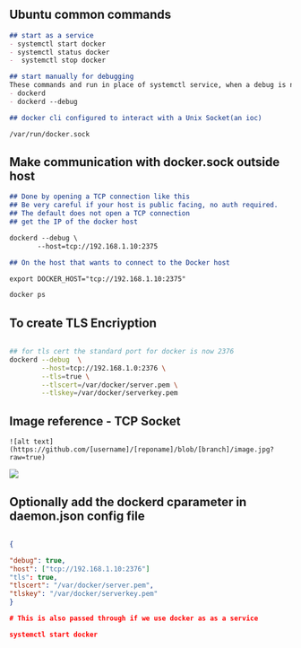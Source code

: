 ## Ubuntu common commands
```md
## start as a service
- systemctl start docker
- systemctl status docker
-  systemctl stop docker

## start manually for debugging
These commands and run in place of systemctl service, when a debug is needed and troubleshooting is done manually 
- dockerd  
- dockerd --debug

## docker cli configured to interact with a Unix Socket(an ioc)

/var/run/docker.sock
```

## Make communication with docker.sock outside host


```md
## Done by opening a TCP connection like this
## Be very careful if your host is public facing, no auth required.
## The default does not open a TCP connection
## get the IP of the docker host 

dockerd --debug \
       --host=tcp://192.168.1.10:2375

## On the host that wants to connect to the Docker host 

export DOCKER_HOST="tcp://192.168.1.10:2375"

docker ps 

```
## To create TLS Encriyption

```bash

## for tls cert the standard port for docker is now 2376 
dockerd --debug  \
        --host=tcp://192.168.1.0:2376 \
        --tls=true \
        --tlscert=/var/docker/server.pem \
        --tlskey=/var/docker/serverkey.pem


```

## Image reference - TCP Socket 

`![alt text](https://github.com/[username]/[reponame]/blob/[branch]/image.jpg?raw=true)
`

![](/Docker_CERT/_assets/Screenshot%202024-05-15%20at%2010.45.00 AM.png)

## Optionally add the dockerd cparameter in daemon.json config file 

```json

{

"debug": true,
"host": ["tcp://192.168.1.10:2376"]
"tls": true,
"tlscert": "/var/docker/server.pem",
"tlskey": "/var/docker/serverkey.pem"
}

# This is also passed through if we use docker as as a service 

systemctl start docker 

```